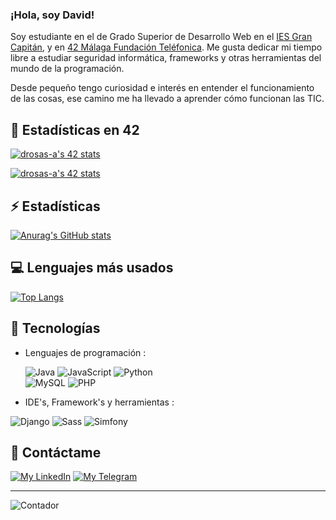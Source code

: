 ### ¡Hola, soy David!

Soy estudiante en el de Grado Superior de Desarrollo Web en el [IES Gran Capitán](https://informatica.iesgrancapitan.org/c-f-g-s-desarrollo-de-aplicaciones-web/), y en [42 Málaga Fundación Teléfonica](https://www.42malaga.com/). Me gusta dedicar mi tiempo libre a estudiar seguridad informática, frameworks y otras herramientas del mundo de la programación.

Desde pequeño tengo curiosidad e interés en entender el funcionamiento de las cosas, ese camino me ha llevado a aprender cómo funcionan las TIC.

## 👀 Estadísticas en 42

[![drosas-a's 42 stats](https://badge42.vercel.app/api/v2/cl8leaypm00060hmrftk1o47p/stats?cursusId=9&coalitionId=piscine)](https://github.com/JaeSeoKim/badge42)

[![drosas-a's 42 stats](https://badge42.vercel.app/api/v2/cl8leaypm00060hmrftk1o47p/stats?cursusId=21&coalitionId=275)](https://github.com/JaeSeoKim/badge42)

## ⚡ Estadísticas 

[![Anurag's GitHub stats](https://github-readme-stats.vercel.app/api?username=davidroses02&count_private=true&theme=dark)](https://github.com/anuraghazra/github-readme-stats)

## :computer: Lenguajes más usados

[![Top Langs](https://github-readme-stats.vercel.app/api/top-langs/?username=davidroses02&layout=compact&langs_count=10)](https://github.com/anuraghazra/github-readme-stats)

## 🚀 Tecnologías

- Lenguajes de programación : <br />

  ![Java](https://img.shields.io/badge/java-%23ED8B00.svg?style=for-the-badge&logo=java&logoColor=white)
  ![JavaScript](https://img.shields.io/badge/javascript-%23323330.svg?style=for-the-badge&logo=javascript&logoColor=%23F7DF1E)
  ![Python](https://img.shields.io/badge/python-3670A0?style=for-the-badge&logo=python&logoColor=ffdd54)
  <br />
 ![MySQL](https://img.shields.io/badge/mysql-%2300f.svg?style=for-the-badge&logo=mysql&logoColor=white)
  ![PHP](https://img.shields.io/badge/php-%23777BB4.svg?style=for-the-badge&logo=php&logoColor=white)
  
- IDE's, Framework's y herramientas : <br />

 ![Django](https://img.shields.io/badge/Django-%234ea94b.svg?style=for-the-badge&logo=mongodb&logoColor=white)
 ![Sass](https://img.shields.io/badge/Sass-CC6699?style=for-the-badge&logo=sass&logoColor=white)
 ![Simfony](https://img.shields.io/badge/Simfony-%234ea94b.svg?style=for-the-badge&logo=mongodb&logoColor=white)
 
 ## 💬 Contáctame

[![My LinkedIn](https://img.shields.io/badge/LinkedIn-0077B5?style=for-the-badge&logo=linkedin&logoColor=white)](https://www.linkedin.com/in/davidrosas02/)
[![My Telegram](https://img.shields.io/badge/-TELEGRAM-2CA5E0?style=for-the-badge&logo=telegram&logoColor=white)](https://t.me/David_Rosas)

----

![Contador](https://komarev.com/ghpvc/?username=davidroses02)

